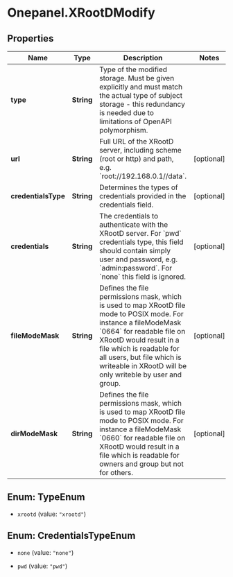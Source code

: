 # Onepanel.XRootDModify

## Properties
Name | Type | Description | Notes
------------ | ------------- | ------------- | -------------
**type** | **String** | Type of the modified storage. Must be given explicitly and must match the actual type of subject storage - this redundancy is needed due to limitations of OpenAPI polymorphism.  | 
**url** | **String** | Full URL of the XRootD server, including scheme (root or http) and path, e.g. &#x60;root://192.168.0.1//data&#x60;.  | [optional] 
**credentialsType** | **String** | Determines the types of credentials provided in the credentials field.  | [optional] 
**credentials** | **String** | The credentials to authenticate with the XRootD server. For &#x60;pwd&#x60; credentials type, this field should contain simply user and password, e.g. &#x60;admin:password&#x60;. For &#x60;none&#x60; this field is ignored.  | [optional] 
**fileModeMask** | **String** | Defines the file permissions mask, which is used to map XRootD file mode to POSIX mode. For instance a fileModeMask &#x60;0664&#x60; for readable file on XRootD would result in a file which is readable for all users, but file which is writeable in XRootD will be only writeble by user and group.  | [optional] 
**dirModeMask** | **String** | Defines the file permissions mask, which is used to map XRootD file mode to POSIX mode. For instance a fileModeMask &#x60;0660&#x60; for readable file on XRootD would result in a file which is readable for owners and group but not for others.  | [optional] 


<a name="TypeEnum"></a>
## Enum: TypeEnum


* `xrootd` (value: `"xrootd"`)




<a name="CredentialsTypeEnum"></a>
## Enum: CredentialsTypeEnum


* `none` (value: `"none"`)

* `pwd` (value: `"pwd"`)




